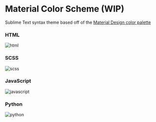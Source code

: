# Material Color Scheme (WIP)

Sublime Text syntax theme based off of the [Material Design color palette](http://www.google.com/design/spec/style/color.html)

### HTML

![html](https://cloud.githubusercontent.com/assets/2791730/3743693/5308869e-177d-11e4-8b0a-c27996d5c73c.png)

### SCSS

![scss](https://cloud.githubusercontent.com/assets/2791730/3743698/6d46c098-177d-11e4-952c-05bcef2cc175.png)

### JavaScript

![javascript](https://cloud.githubusercontent.com/assets/2791730/3743701/7503f15c-177d-11e4-9a15-c125da3ec099.png)

### Python

![python](https://cloud.githubusercontent.com/assets/2791730/3743703/7c17874c-177d-11e4-9c70-87905bf5f3c2.png)

